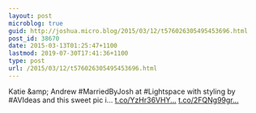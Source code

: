 ```yaml
---
layout: post
microblog: true
guid: http://joshua.micro.blog/2015/03/12/t576026305495453696.html
post_id: 38670
date: 2015-03-13T01:25:47+1100
lastmod: 2019-07-30T17:41:36+1100
type: post
url: /2015/03/12/t576026305495453696.html
---
```

Katie &amp;amp; Andrew #MarriedByJosh at #Lightspace with styling by #AVIdeas and this sweet pic i… [t.co/YzHr36VHY...](http://t.co/YzHr36VHYt) [t.co/2FQNg99gr...](http://t.co/2FQNg99grV)
